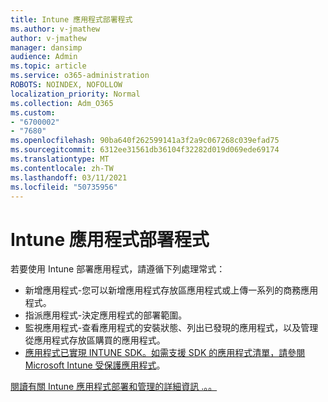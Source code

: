 ```yaml
---
title: Intune 應用程式部署程式
ms.author: v-jmathew
author: v-jmathew
manager: dansimp
audience: Admin
ms.topic: article
ms.service: o365-administration
ROBOTS: NOINDEX, NOFOLLOW
localization_priority: Normal
ms.collection: Adm_O365
ms.custom:
- "6700002"
- "7680"
ms.openlocfilehash: 90ba640f262599141a3f2a9c067268c039efad75
ms.sourcegitcommit: 6312ee31561db36104f32282d019d069ede69174
ms.translationtype: MT
ms.contentlocale: zh-TW
ms.lasthandoff: 03/11/2021
ms.locfileid: "50735956"
---
```

# <a name="intune-app-deployment-process"></a>Intune 應用程式部署程式

若要使用 Intune 部署應用程式，請遵循下列處理常式：

- 新增應用程式-您可以新增應用程式存放區應用程式或上傳一系列的商務應用程式。
- 指派應用程式-決定應用程式的部署範圍。
- 監視應用程式-查看應用程式的安裝狀態、列出已發現的應用程式，以及管理從應用程式存放區購買的應用程式。
- [應用程式已實現 INTUNE SDK。如需支援 SDK 的應用程式清單，請參閱 Microsoft Intune 受保護應用程式](https://docs.microsoft.com/mem/intune/apps/apps-supported-intune-apps)。

[閱讀有關 Intune 應用程式部署和管理的詳細資訊 .。。](https://docs.microsoft.com/mem/intune/apps/app-management)
